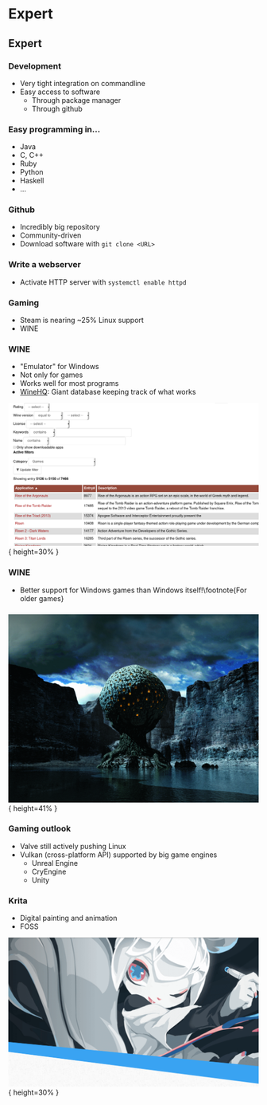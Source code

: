 # Expert

## Expert

### Development
* Very tight integration on commandline
* Easy access to software
	* Through package manager
	* Through github

### Easy programming in...
* Java
* C, C++
* Ruby
* Python
* Haskell
* ...

### Github
* Incredibly big repository
* Community-driven
* Download software with `git clone <URL>`

### Write a webserver
<!-- TODO -->
* Activate HTTP server with `systemctl enable httpd`

### Gaming
* Steam is nearing ~25% Linux support
* WINE

### WINE
* "Emulator" for Windows
* Not only for games
* Works well for most programs
* [WineHQ](https://www.winehq.org): Giant database keeping track of what works

![](resources/images/winegames.png){ height=30% }

### WINE
* Better support for Windows games than Windows itself!\footnote{For older games}

###

![](resources/images/riven.png){ height=41% }

### Gaming outlook
* Valve still actively pushing Linux
* Vulkan (cross-platform API) supported by big game engines
	* Unreal Engine
	* CryEngine
	* Unity

### Krita
* Digital painting and animation
* FOSS

![](resources/images/krita.png){ height=30% }
